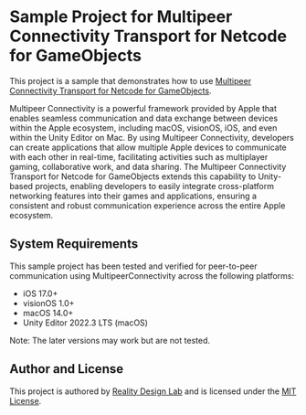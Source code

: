 # Sample Project for Multipeer Connectivity Transport for Netcode for GameObjects

This project is a sample that demonstrates how to use [Multipeer Connectivity Transport for Netcode for GameObjects](https://github.com/realitydeslab/netcode-transport-multipeer-connectivity/).

Multipeer Connectivity is a powerful framework provided by Apple that enables seamless communication and data exchange between devices within the Apple ecosystem, including macOS, visionOS, iOS, and even within the Unity Editor on Mac. By using Multipeer Connectivity, developers can create applications that allow multiple Apple devices to communicate with each other in real-time, facilitating activities such as multiplayer gaming, collaborative work, and data sharing. The Multipeer Connectivity Transport for Netcode for GameObjects extends this capability to Unity-based projects, enabling developers to easily integrate cross-platform networking features into their games and applications, ensuring a consistent and robust communication experience across the entire Apple ecosystem.

## System Requirements

This sample project has been tested and verified for peer-to-peer communication using MultipeerConnectivity across the following platforms:
- iOS 17.0+
- visionOS 1.0+
- macOS 14.0+
- Unity Editor 2022.3 LTS (macOS)

Note: The later versions may work but are not tested.

## Author and License 

This project is authored by [Reality Design Lab](https://reality.design) and is licensed under the [MIT License](https://opensource.org/license/mit).
